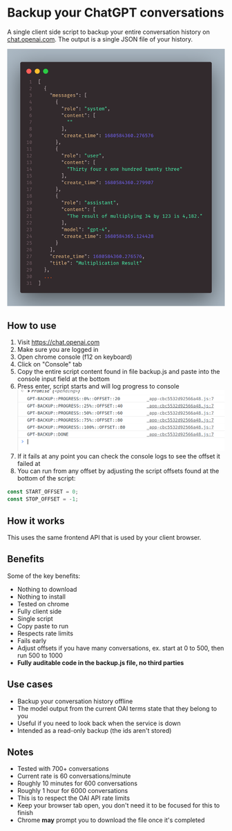 # Backup your ChatGPT conversations

A single client side script to backup your entire conversation history on [chat.openai.com](https://chat.openai.com). The output is a single JSON file of your history.

![Progress](json-sample.png)

## How to use

1. Visit https://chat.openai.com
2. Make sure you are logged in
3. Open chrome console (f12 on keyboard)
4. Click on "Console" tab
5. Copy the entire script content found in file backup.js and paste into the console input field at the bottom
6. Press enter, script starts and will log progress to console
   ![Progress](progress.png)
7. If it fails at any point you can check the console logs to see the offset it failed at
8. You can run from any offset by adjusting the script offsets found at the bottom of the script:

```js
const START_OFFSET = 0;
const STOP_OFFSET = -1;
```

## How it works

This uses the same frontend API that is used by your client browser.

## Benefits

Some of the key benefits:

- Nothing to download
- Nothing to install
- Tested on chrome
- Fully client side
- Single script
- Copy paste to run
- Respects rate limits
- Fails early
- Adjust offsets if you have many conversations, ex. start at 0 to 500, then run 500 to 1000
- **Fully auditable code in the backup.js file, no third parties**

## Use cases

- Backup your conversation history offline
- The model output from the current OAI terms state that they belong to you
- Useful if you need to look back when the service is down
- Intended as a read-only backup (the ids aren't stored)

## Notes

- Tested with 700+ conversations
- Current rate is 60 conversations/minute
- Roughly 10 minutes for 600 conversations
- Roughly 1 hour for 6000 conversations
- This is to respect the OAI API rate limits
- Keep your browser tab open, you don't need it to be focused for this to finish
- Chrome **may** prompt you to download the file once it's completed

